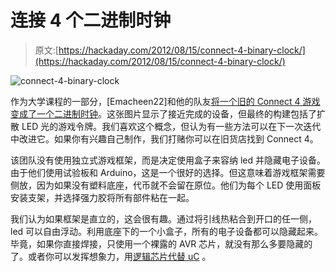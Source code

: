 # 连接 4 个二进制时钟

> 原文:[https://hackaday.com/2012/08/15/connect-4-binary-clock/](https://hackaday.com/2012/08/15/connect-4-binary-clock/)

![](../Images/23de930b67c35ed2a61c434cb7af9d79.png "connect-4-binary-clock")

作为大学课程的一部分，[Emacheen22]和他的队友[将一个旧的 Connect 4 游戏变成了一个二进制时钟](http://www.instructables.com/id/Connect-4-Binary-Clock)。这张图片显示了接近完成的设备，但最终的构建包括了扩散 LED 光的游戏令牌。我们喜欢这个概念，但认为有一些方法可以在下一次迭代中改进它。如果你有兴趣自己制作，我们打赌你可以在旧货店找到 Connect 4。

该团队没有使用独立式游戏框架，而是决定使用盒子来容纳 led 并隐藏电子设备。由于他们使用试验板和 Arduino，这是一个很好的选择。但这意味着游戏框架需要侧放，因为如果没有塑料底座，代币就不会留在原位。他们为每个 LED 使用面板安装支架，并选择强力胶将所有部件粘在一起。

我们认为如果框架是直立的，这会很有趣。通过将引线热粘合到开口的任一侧，led 可以自由浮动。利用底座下的一个小盒子，所有的电子设备都可以隐藏起来。毕竟，如果你直接焊接，只使用一个裸露的 AVR 芯片，就没有那么多要隐藏的了。或者你可以发挥想象力，用[逻辑芯片代替 uC](http://hackaday.com/2011/01/16/binary-clock-using-logic-chips-and-mains-frequency/) 。